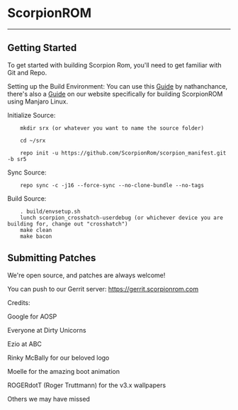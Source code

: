 # ScorpionROM
------------------

Getting Started
------------------

To get started with building Scorpion Rom, you'll need to get familiar with Git and Repo.

Setting up the Build Environment:
You can use this [Guide](https://raw.githubusercontent.com/nathanchance/Android-Tools/master/Guides/Building_AOSP.txt) by nathanchance, there's also a [Guide](https://scorpionrom.com/building-scorpionrom-with-manjaro-linux) on our website specifically for building ScorpionROM using Manjaro Linux.

Initialize Source:

        mkdir srx (or whatever you want to name the source folder)

        cd ~/srx

        repo init -u https://github.com/ScorpionRom/scorpion_manifest.git -b sr5

Sync Source:

        repo sync -c -j16 --force-sync --no-clone-bundle --no-tags

Build Source:

        . build/envsetup.sh
        lunch scorpion_crosshatch-userdebug (or whichever device you are building for, change out "crosshatch")
        make clean
        make bacon

Submitting Patches
------------------
We're open source, and patches are always welcome!

You can push to our Gerrit server: https://gerrit.scorpionrom.com


Credits:

Google for AOSP

Everyone at Dirty Unicorns

Ezio at ABC

Rinky McBally for our beloved logo

Moelle for the amazing boot animation

ROGERdotT (Roger Truttmann) for the v3.x wallpapers

Others we may have missed
